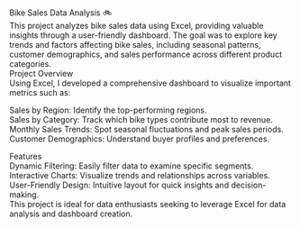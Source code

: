 Bike Sales Data Analysis 🚲<br>
This project analyzes bike sales data using Excel, providing valuable insights through a user-friendly dashboard. The goal was to explore key trends and factors affecting bike sales, including seasonal patterns, customer demographics, and sales performance across different product categories.
<br>
Project Overview<br>
Using Excel, I developed a comprehensive dashboard to visualize important metrics such as:<br>

Sales by Region: Identify the top-performing regions.<br>
Sales by Category: Track which bike types contribute most to revenue.<br>
Monthly Sales Trends: Spot seasonal fluctuations and peak sales periods.<br>
Customer Demographics: Understand buyer profiles and preferences.<br>

Features<br>
Dynamic Filtering: Easily filter data to examine specific segments.<br>
Interactive Charts: Visualize trends and relationships across variables.<br>
User-Friendly Design: Intuitive layout for quick insights and decision-making.<br>
This project is ideal for data enthusiasts seeking to leverage Excel for data analysis and dashboard creation.<br>

